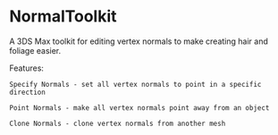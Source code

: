 # NormalToolkit

A 3DS Max toolkit for editing vertex normals to make creating hair and foliage easier.

Features:

	Specify Normals - set all vertex normals to point in a specific direction

	Point Normals - make all vertex normals point away from an object

	Clone Normals - clone vertex normals from another mesh

